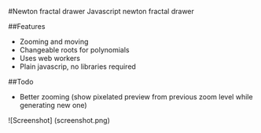 #Newton fractal drawer
Javascript newton fractal drawer

##Features
 * Zooming and moving
 * Changeable roots for polynomials
 * Uses web workers
 * Plain javascrip, no libraries required

##Todo
 * Better zooming (show pixelated preview from previous zoom level while generating new one)

![Screenshot] (screenshot.png)


